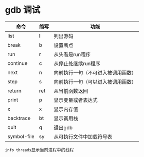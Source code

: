 # gdb 调试

| 命令        | 简写 | 功能                               |
| ----------- | ---- | ---------------------------------- |
| list        | l    | 列出源码                           |
| break       | b    | 设置断点                           |
| run         | r    | 从头看是run程序                    |
| continue    | c    | 从停止处继续run程序                |
| next        | n    | 向前执行一句（不可进入被调用函数） |
| step        | s    | 向前执行一句（可以进入被调用函数） |
| return      | ret  | 从当前函数返回                     |
| print       | p    | 显示变量或者表达式                 |
| x           | x    | 显示内存值                         |
| backtrace   | bt   | 显示调用栈                         |
| quit        | q    | 退出gdb                            |
| symbol-file | sy   | 从可执行文件中加载符号表           |

`info threads`显示当前进程中的线程